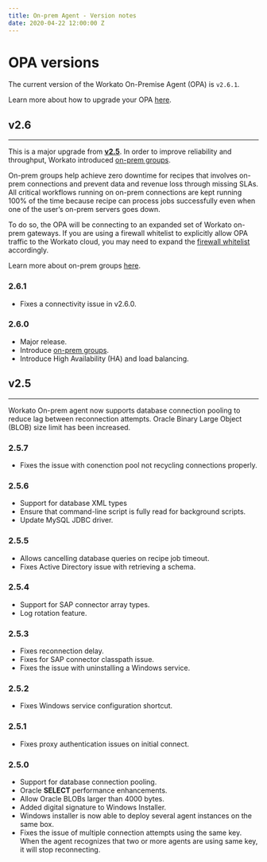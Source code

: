 ```yaml
---
title: On-prem Agent - Version notes
date: 2020-04-22 12:00:00 Z
---
```


# OPA versions

The current version of the Workato On-Premise Agent (OPA) is `v2.6.1`.

Learn more about how to upgrade your OPA [here](/on-prem/agents/upgrade.md).

## v2.6
___

This is a major upgrade from [**v2.5**](#v2-5). In order to improve reliability and throughput, Workato introduced [on-prem groups](/on-prem/groups.md).

On-prem groups help achieve zero downtime for recipes that involves on-prem connections and prevent data and revenue loss through missing SLAs. All critical workflows running on on-prem connections are kept running 100% of the time because recipe can process jobs successfully even when one of the user’s on-prem servers goes down.

To do so, the OPA will be connecting to an expanded set of Workato on-prem gateways. If you are using a firewall whitelist to explicitly allow OPA traffic to the Workato cloud, you may need to expand the [firewall whitelist](/security/ip-whitelists.md#on-premise-agent) accordingly.

Learn more about on-prem groups [here](/on-prem/groups.md).

### 2.6.1

- Fixes a connectivity issue in v2.6.0.

### 2.6.0

- Major release.
- Introduce [on-prem groups](/on-prem/groups.md).
- Introduce High Availability (HA) and load balancing.

## v2.5
___

Workato On-prem agent now supports database connection pooling to reduce lag between reconnection attempts. Oracle Binary Large Object (BLOB) size limit has been increased.

### 2.5.7

- Fixes the issue with conenction pool not recycling connections properly.

### 2.5.6

- Support for database XML types
- Ensure that command-line script is fully read for background scripts.
- Update MySQL JDBC driver.

### 2.5.5

- Allows cancelling database queries on recipe job timeout.
- Fixes Active Directory issue with retrieving a schema.

### 2.5.4

- Support for SAP connector array types.
- Log rotation feature.

### 2.5.3

- Fixes reconnection delay.
- Fixes for SAP connector classpath issue.
- Fixes the issue with uninstalling a Windows service.

### 2.5.2

- Fixes Windows service configuration shortcut.

### 2.5.1

- Fixes proxy authentication issues on initial connect.

### 2.5.0

- Support for database connection pooling.
- Oracle **SELECT** performance enhancements.
- Allow Oracle BLOBs larger than 4000 bytes.
- Added digital signature to Windows Installer.
- Windows installer is now able to deploy several agent instances on the same box.
- Fixes the issue of multiple connection attempts using the same key. When the agent recognizes that two or more agents are using same key, it will stop reconnecting.

